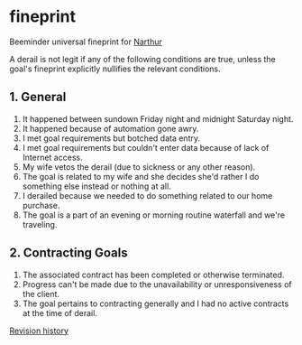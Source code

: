 # fineprint
Beeminder universal fineprint for [Narthur](https://www.beeminder.com/narthur)

A derail is not legit if any of the following conditions are true, unless the goal's fineprint explicitly nullifies the relevant conditions.

## 1. General

1. It happened between sundown Friday night and midnight Saturday night.
2. It happened because of automation gone awry.
3. I met goal requirements but botched data entry.
4. I met goal requirements but couldn't enter data because of lack of Internet access.
5. My wife vetos the derail (due to sickness or any other reason).
6. The goal is related to my wife and she decides she'd rather I do something else instead or nothing at all.
7. I derailed because we needed to do something related to our home purchase.
8. The goal is a part of an evening or morning routine waterfall and we're traveling.

## 2. Contracting Goals

1. The associated contract has been completed or otherwise terminated.
2. Progress can't be made due to the unavailability or unresponsiveness of the client.
3. The goal pertains to contracting generally and I had no active contracts at the time of derail.

[Revision history](https://github.com/narthur/fineprint/commits/master)
